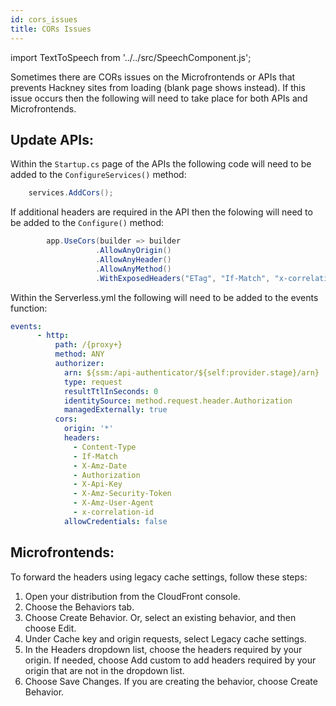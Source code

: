 ```yaml
---
id: cors_issues
title: CORs Issues
---
```


import TextToSpeech from '../../src/SpeechComponent.js';

<TextToSpeech>

Sometimes there are CORs issues on the Microfrontends or APIs that prevents Hackney sites from loading (blank page shows instead). If this issue occurs then the following will need to take place for both APIs and Microfrontends.

## Update APIs:

Within the ```Startup.cs``` page of the APIs the following code will need to be added to the ```ConfigureServices()``` method:

```csharp
    services.AddCors();
```
If additional headers are required in the API then the folowing will need to be added to the ```Configure()``` method:
```csharp
        app.UseCors(builder => builder
                   .AllowAnyOrigin()
                   .AllowAnyHeader()
                   .AllowAnyMethod()
                   .WithExposedHeaders("ETag", "If-Match", "x-correlation-id"));
```

Within the Serverless.yml the following  will need to be added to the events function:
``` yml
events:
      - http:
          path: /{proxy+}
          method: ANY
          authorizer:
            arn: ${ssm:/api-authenticator/${self:provider.stage}/arn}
            type: request
            resultTtlInSeconds: 0
            identitySource: method.request.header.Authorization
            managedExternally: true
          cors:
            origin: '*'
            headers:
              - Content-Type
              - If-Match
              - X-Amz-Date
              - Authorization
              - X-Api-Key
              - X-Amz-Security-Token
              - X-Amz-User-Agent
              - x-correlation-id
            allowCredentials: false
```

## Microfrontends:

To forward the headers using legacy cache settings, follow these steps:
1. Open your distribution from the CloudFront console.
2. Choose the Behaviors tab.
3. Choose Create Behavior. Or, select an existing behavior, and then choose Edit.
4. Under Cache key and origin requests, select Legacy cache settings.
5. In the Headers dropdown list, choose the headers required by your origin. If needed, choose Add custom to add headers required by your origin that are not in the dropdown list.
6. Choose Save Changes. If you are creating the behavior, choose Create Behavior.

</TextToSpeech>